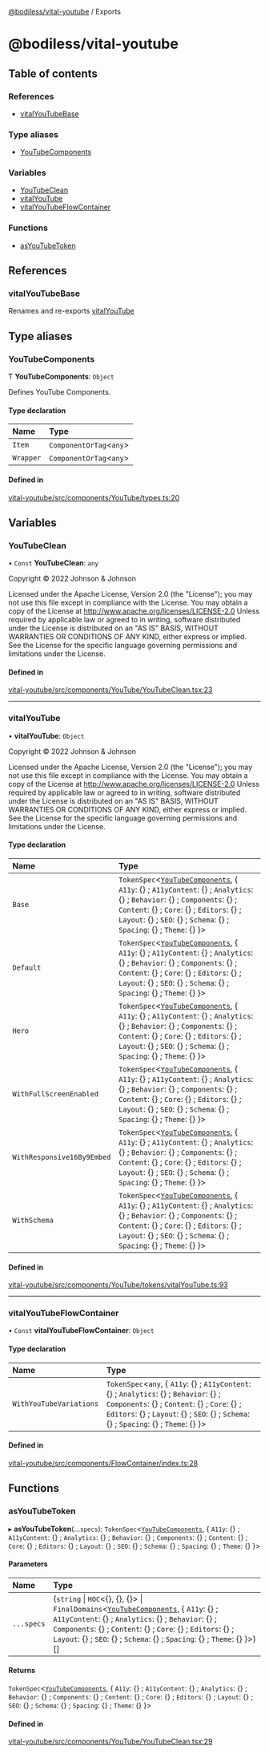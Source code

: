 [@bodiless/vital-youtube](README.md) / Exports

# @bodiless/vital-youtube

## Table of contents

### References

- [vitalYouTubeBase](modules.md#vitalyoutubebase)

### Type aliases

- [YouTubeComponents](modules.md#youtubecomponents)

### Variables

- [YouTubeClean](modules.md#youtubeclean)
- [vitalYouTube](modules.md#vitalyoutube)
- [vitalYouTubeFlowContainer](modules.md#vitalyoutubeflowcontainer)

### Functions

- [asYouTubeToken](modules.md#asyoutubetoken)

## References

### vitalYouTubeBase

Renames and re-exports [vitalYouTube](modules.md#vitalyoutube)

## Type aliases

### YouTubeComponents

Ƭ **YouTubeComponents**: `Object`

Defines YouTube Components.

#### Type declaration

| Name | Type |
| :------ | :------ |
| `Item` | `ComponentOrTag`<`any`\> |
| `Wrapper` | `ComponentOrTag`<`any`\> |

#### Defined in

[vital-youtube/src/components/YouTube/types.ts:20](https://github.com/johnsonandjohnson/Bodiless-JS/blob/035171bdd/packages/vital-youtube/src/components/YouTube/types.ts#L20)

## Variables

### YouTubeClean

• `Const` **YouTubeClean**: `any`

Copyright © 2022 Johnson & Johnson

Licensed under the Apache License, Version 2.0 (the "License");
you may not use this file except in compliance with the License.
You may obtain a copy of the License at
http://www.apache.org/licenses/LICENSE-2.0
Unless required by applicable law or agreed to in writing, software
distributed under the License is distributed on an "AS IS" BASIS,
WITHOUT WARRANTIES OR CONDITIONS OF ANY KIND, either express or implied.
See the License for the specific language governing permissions and
limitations under the License.

#### Defined in

[vital-youtube/src/components/YouTube/YouTubeClean.tsx:23](https://github.com/johnsonandjohnson/Bodiless-JS/blob/035171bdd/packages/vital-youtube/src/components/YouTube/YouTubeClean.tsx#L23)

___

### vitalYouTube

• **vitalYouTube**: `Object`

Copyright © 2022 Johnson & Johnson

Licensed under the Apache License, Version 2.0 (the "License");
you may not use this file except in compliance with the License.
You may obtain a copy of the License at
http://www.apache.org/licenses/LICENSE-2.0
Unless required by applicable law or agreed to in writing, software
distributed under the License is distributed on an "AS IS" BASIS,
WITHOUT WARRANTIES OR CONDITIONS OF ANY KIND, either express or implied.
See the License for the specific language governing permissions and
limitations under the License.

#### Type declaration

| Name | Type |
| :------ | :------ |
| `Base` | `TokenSpec`<[`YouTubeComponents`](modules.md#youtubecomponents), { `A11y`: {} ; `A11yContent`: {} ; `Analytics`: {} ; `Behavior`: {} ; `Components`: {} ; `Content`: {} ; `Core`: {} ; `Editors`: {} ; `Layout`: {} ; `SEO`: {} ; `Schema`: {} ; `Spacing`: {} ; `Theme`: {}  }\> |
| `Default` | `TokenSpec`<[`YouTubeComponents`](modules.md#youtubecomponents), { `A11y`: {} ; `A11yContent`: {} ; `Analytics`: {} ; `Behavior`: {} ; `Components`: {} ; `Content`: {} ; `Core`: {} ; `Editors`: {} ; `Layout`: {} ; `SEO`: {} ; `Schema`: {} ; `Spacing`: {} ; `Theme`: {}  }\> |
| `Hero` | `TokenSpec`<[`YouTubeComponents`](modules.md#youtubecomponents), { `A11y`: {} ; `A11yContent`: {} ; `Analytics`: {} ; `Behavior`: {} ; `Components`: {} ; `Content`: {} ; `Core`: {} ; `Editors`: {} ; `Layout`: {} ; `SEO`: {} ; `Schema`: {} ; `Spacing`: {} ; `Theme`: {}  }\> |
| `WithFullScreenEnabled` | `TokenSpec`<[`YouTubeComponents`](modules.md#youtubecomponents), { `A11y`: {} ; `A11yContent`: {} ; `Analytics`: {} ; `Behavior`: {} ; `Components`: {} ; `Content`: {} ; `Core`: {} ; `Editors`: {} ; `Layout`: {} ; `SEO`: {} ; `Schema`: {} ; `Spacing`: {} ; `Theme`: {}  }\> |
| `WithResponsive16By9Embed` | `TokenSpec`<[`YouTubeComponents`](modules.md#youtubecomponents), { `A11y`: {} ; `A11yContent`: {} ; `Analytics`: {} ; `Behavior`: {} ; `Components`: {} ; `Content`: {} ; `Core`: {} ; `Editors`: {} ; `Layout`: {} ; `SEO`: {} ; `Schema`: {} ; `Spacing`: {} ; `Theme`: {}  }\> |
| `WithSchema` | `TokenSpec`<[`YouTubeComponents`](modules.md#youtubecomponents), { `A11y`: {} ; `A11yContent`: {} ; `Analytics`: {} ; `Behavior`: {} ; `Components`: {} ; `Content`: {} ; `Core`: {} ; `Editors`: {} ; `Layout`: {} ; `SEO`: {} ; `Schema`: {} ; `Spacing`: {} ; `Theme`: {}  }\> |

#### Defined in

[vital-youtube/src/components/YouTube/tokens/vitalYouTube.ts:93](https://github.com/johnsonandjohnson/Bodiless-JS/blob/035171bdd/packages/vital-youtube/src/components/YouTube/tokens/vitalYouTube.ts#L93)

___

### vitalYouTubeFlowContainer

• `Const` **vitalYouTubeFlowContainer**: `Object`

#### Type declaration

| Name | Type |
| :------ | :------ |
| `WithYouTubeVariations` | `TokenSpec`<`any`, { `A11y`: {} ; `A11yContent`: {} ; `Analytics`: {} ; `Behavior`: {} ; `Components`: {} ; `Content`: {} ; `Core`: {} ; `Editors`: {} ; `Layout`: {} ; `SEO`: {} ; `Schema`: {} ; `Spacing`: {} ; `Theme`: {}  }\> |

#### Defined in

[vital-youtube/src/components/FlowContainer/index.ts:28](https://github.com/johnsonandjohnson/Bodiless-JS/blob/035171bdd/packages/vital-youtube/src/components/FlowContainer/index.ts#L28)

## Functions

### asYouTubeToken

▸ **asYouTubeToken**(...`specs`): `TokenSpec`<[`YouTubeComponents`](modules.md#youtubecomponents), { `A11y`: {} ; `A11yContent`: {} ; `Analytics`: {} ; `Behavior`: {} ; `Components`: {} ; `Content`: {} ; `Core`: {} ; `Editors`: {} ; `Layout`: {} ; `SEO`: {} ; `Schema`: {} ; `Spacing`: {} ; `Theme`: {}  }\>

#### Parameters

| Name | Type |
| :------ | :------ |
| `...specs` | (`string` \| `HOC`<{}, {}, {}\> \| `FinalDomains`<[`YouTubeComponents`](modules.md#youtubecomponents), { `A11y`: {} ; `A11yContent`: {} ; `Analytics`: {} ; `Behavior`: {} ; `Components`: {} ; `Content`: {} ; `Core`: {} ; `Editors`: {} ; `Layout`: {} ; `SEO`: {} ; `Schema`: {} ; `Spacing`: {} ; `Theme`: {}  }\>)[] |

#### Returns

`TokenSpec`<[`YouTubeComponents`](modules.md#youtubecomponents), { `A11y`: {} ; `A11yContent`: {} ; `Analytics`: {} ; `Behavior`: {} ; `Components`: {} ; `Content`: {} ; `Core`: {} ; `Editors`: {} ; `Layout`: {} ; `SEO`: {} ; `Schema`: {} ; `Spacing`: {} ; `Theme`: {}  }\>

#### Defined in

[vital-youtube/src/components/YouTube/YouTubeClean.tsx:29](https://github.com/johnsonandjohnson/Bodiless-JS/blob/035171bdd/packages/vital-youtube/src/components/YouTube/YouTubeClean.tsx#L29)
